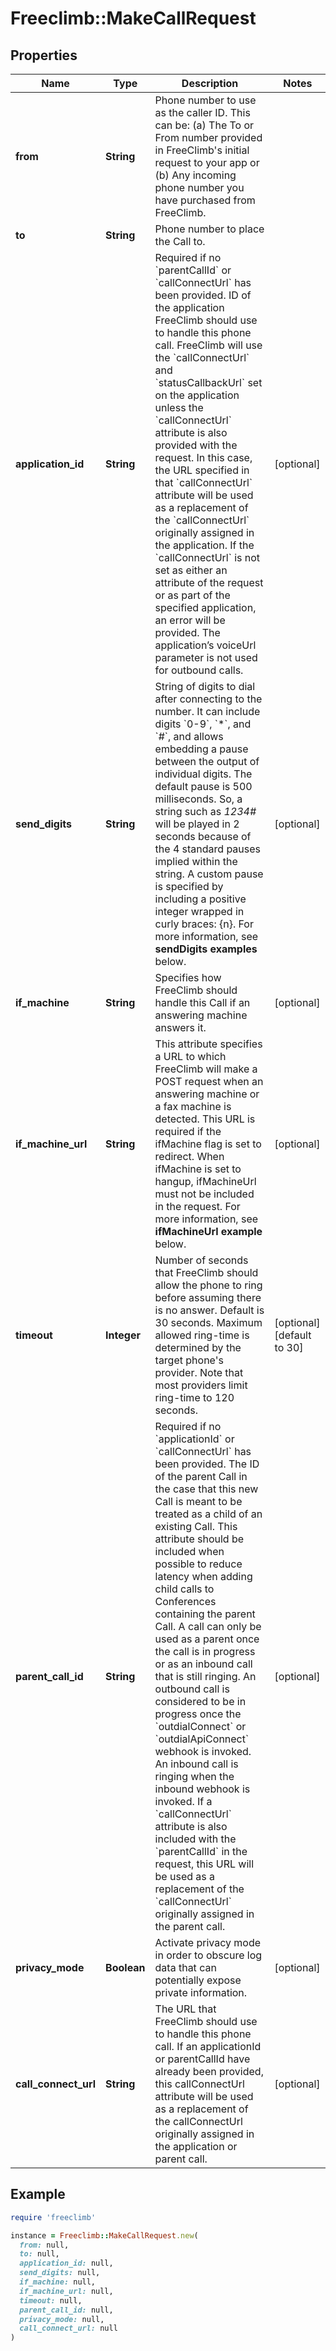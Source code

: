 # Freeclimb::MakeCallRequest

## Properties

| Name | Type | Description | Notes |
| ---- | ---- | ----------- | ----- |
| **from** | **String** | Phone number to use as the caller ID. This can be: (a) The To or From number provided in FreeClimb&#39;s initial request to your app or (b) Any incoming phone number you have purchased from FreeClimb. |  |
| **to** | **String** | Phone number to place the Call to. |  |
| **application_id** | **String** | Required if no &#x60;parentCallId&#x60; or &#x60;callConnectUrl&#x60; has been provided. ID of the application FreeClimb should use to handle this phone call. FreeClimb will use the &#x60;callConnectUrl&#x60; and &#x60;statusCallbackUrl&#x60; set on the application unless the &#x60;callConnectUrl&#x60; attribute is also provided with the request. In this case, the URL specified in that &#x60;callConnectUrl&#x60; attribute will be used as a replacement of the &#x60;callConnectUrl&#x60; originally assigned in the application. If the &#x60;callConnectUrl&#x60; is not set as either an attribute of the request or as part of the specified application, an error will be provided. The application’s voiceUrl parameter is not used for outbound calls. | [optional] |
| **send_digits** | **String** | String of digits to dial after connecting to the number. It can include digits &#x60;0-9&#x60;, &#x60;*&#x60;, and &#x60;#&#x60;, and allows embedding a pause between the output of individual digits. The default pause is 500 milliseconds. So, a string such as *1234#* will be played in 2 seconds because of the 4 standard pauses implied within the string. A custom pause is specified by including a positive integer wrapped in curly braces: {n}. For more information, see **sendDigits examples** below. | [optional] |
| **if_machine** | **String** | Specifies how FreeClimb should handle this Call if an answering machine answers it. | [optional] |
| **if_machine_url** | **String** | This attribute specifies a URL to which FreeClimb will make a POST request when an answering machine or a fax machine is detected. This URL is required if the ifMachine flag is set to redirect. When ifMachine is set to hangup, ifMachineUrl must not be included in the request. For more information, see **ifMachineUrl example** below. | [optional] |
| **timeout** | **Integer** | Number of seconds that FreeClimb should allow the phone to ring before assuming there is no answer. Default is 30 seconds. Maximum allowed ring-time is determined by the target phone&#39;s provider. Note that most providers limit ring-time to 120 seconds. | [optional][default to 30] |
| **parent_call_id** | **String** | Required if no &#x60;applicationId&#x60; or &#x60;callConnectUrl&#x60; has been provided. The ID of the parent Call in the case that this new Call is meant to be treated as a child of an existing Call. This attribute should be included when possible to reduce latency when adding child calls to Conferences containing the parent Call. A call can only be used as a parent once the call is in progress or as an inbound call that is still ringing. An outbound call is considered to be in progress once the &#x60;outdialConnect&#x60; or &#x60;outdialApiConnect&#x60; webhook is invoked. An inbound call is ringing when the inbound webhook is invoked. If a &#x60;callConnectUrl&#x60; attribute is also included with the &#x60;parentCallId&#x60; in the request, this URL will be used as a replacement of the &#x60;callConnectUrl&#x60; originally assigned in the parent call. | [optional] |
| **privacy_mode** | **Boolean** | Activate privacy mode in order to obscure log data that can potentially expose private information. | [optional] |
| **call_connect_url** | **String** | The URL that FreeClimb should use to handle this phone call. If an applicationId or parentCallId have already been provided, this callConnectUrl attribute will be used as a replacement of the callConnectUrl originally assigned in the application or parent call. | [optional] |

## Example

```ruby
require 'freeclimb'

instance = Freeclimb::MakeCallRequest.new(
  from: null,
  to: null,
  application_id: null,
  send_digits: null,
  if_machine: null,
  if_machine_url: null,
  timeout: null,
  parent_call_id: null,
  privacy_mode: null,
  call_connect_url: null
)
```

